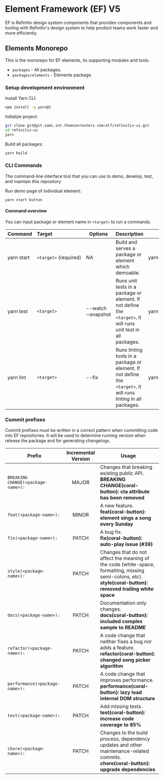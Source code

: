 # Element Framework (EF) V5

EF is Refinitiv design system components that provides components and tooling with Refinitiv's design system to help product teams work faster and more efficiently.

## Elements Monorepo

This is the monorepo for EF elements, its supporting modules and tools.

* `packages` - All packages.
* `packages/elements` - Elements package.

### Setup development environment

Install Yarn CLI:

```bash
npm install -g yarn@1
```

Initialize project:

```bash
git clone git@git.sami.int.thomsonreuters.com:elf/refinitiv-ui.git
cd refinitiv-ui
yarn
```

Build all packages:

```bash
yarn build
```

### CLI Commands

The command-line interface tool that you can use to demo, develop, test, and maintain this repository

Run demo page of individual element:

```bash
yarn start button
```

#### Command overview
You can input package or element name in `<target>` to run a commands.

| Command | Target | Options | Description | Example |
| --- |:--- | --- | --- | --- |
| yarn start | `<target>`&#160;(required) | NA| Build and serves a package or element which demoable. | yarn start button |
| yarn test  | `<target>` | --watch <br/> &#x2011;&#x2011;snapshot | Runs unit tests in a package or element. If not define the `<target>`, it will runs unit test in all packages. | yarn&#160;test&#160;icon&#160;&#x2011;&#x2011;watch |
| yarn lint  | `<target>` | --fix | Runs linting tools in a package or element. If not define the `<target>`, it will runs linting in all packages. | yarn lint --fix |


### Commit prefixes

Commit prefixes must be written in a correct pattern when committing code into EF repositories. It will be used to determine running version when release the package and for generating changelogs.

| Prefix | Incremental Version | Usage |
|---|:---:|---|
| `BREAKING CHANGE(<package-name>):` | MAJOR | Changes that breaking existing public API.<br/>**BREAKING CHANGE(coral-button): cta attribute has been removed** |
| `feat(<package-name>):` | MINOR | A new feature.<br/>**feat(coral-button): element sings a song every Sunday** |
| `fix(<package-name>):` | PATCH | A bug fix.<br/>**fix(coral-button): auto-play issue (#39)**|
| `style(<package-name>):` | PATCH | Changes that do not affect the meaning of the code (white-space, formatting, missing semi-colons, etc).<br/>**style(coral-button): removed trailing white space** |
| `docs(<package-name>):` | PATCH | Documentation only changes.<br/>**docs(coral-button): included complex sample to README** |
| `refactor(<package-name>):` | PATCH | A code change that neither fixes a bug nor adds a feature.<br/>**refactor(coral-button): changed song picker algorithm** |
| `performance(<package-name>):` | PATCH | A code change that improves performance.<br/>**performance(coral-button): lazy load internal DOM structure** |
| `test(<package-name>):` | PATCH | Add missing tests.<br/>**test(coral-button): increase code coverage to 85%** |
| `chore(<package-name>):` | PATCH | Changes to the build process, dependency updates and other maintenance-related commits.<br/>**chore(coral-button): upgrade dependencies** |
